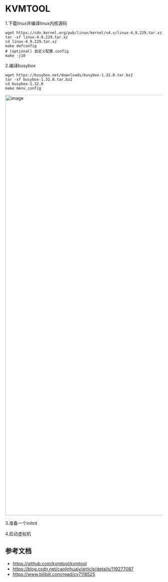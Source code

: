# KVMTOOL

1.下载linux并编译linux内核源码

```shell
wget https://cdn.kernel.org/pub/linux/kernel/v4.x/linux-4.9.229.tar.xz
tar -xf linux-4.9.229.tar.xz
cd linux-4.9.229.tar.xz
make defconfig
# (optional) 自定义配置.config
make -j10

```

2.编译busybox

```shell
wget https://busybox.net/downloads/busybox-1.32.0.tar.bz2
tar -xf busybox-1.32.0.tar.bz2
cd busybox-1.32.0
make menu_config
```

<img width="1341" alt="image" src="https://user-images.githubusercontent.com/20353538/157057259-41dde3ca-e128-4ccf-9172-85d6b86a73b9.png">


3.准备一个initrd

4.启动虚拟机


## 参考文档
- https://github.com/kvmtool/kvmtool
- https://blog.csdn.net/caojinhuajy/article/details/119277087
- https://www.bilibili.com/read/cv7118525
